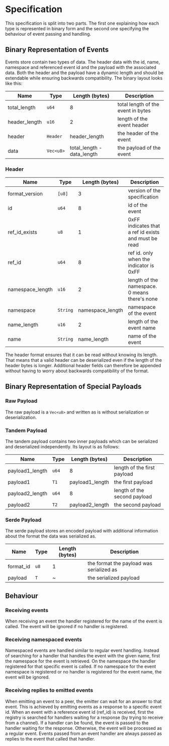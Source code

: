 # Specification

This specification is split into two parts. The first one explaining how each type is represented in binary form and the
second one specifying the behaviour of event passing and handling.

## Binary Representation of Events

Events store contain two types of data. The header data with the id, name, namespace and referenced event id and the
payload with the associated data. Both the header and the payload have a dynamic length and should be extendable while
ensuring backwards compatibility. The binary layout looks like this:

| Name          | Type      | Length (bytes)             | Description                        |
|---------------|-----------|----------------------------|------------------------------------|
| total_length  | `u64`     | 8                          | total length of the event in bytes |
| header_length | `u16`     | 2                          | length of the event header         |
| header        | `Header`  | header_length              | the header of the event            |
| data          | `Vec<u8>` | total_length - data_length | the payload of the event           |

### Header

| Name             | Type     | Length (bytes)   | Description                                          |
|------------------|----------|------------------|------------------------------------------------------|
| format_version   | `[u8]`   | 3                | version of the specification                         |
| id               | `u64`    | 8                | id of the event                                      |
| ref_id_exists    | `u8`     | 1                | 0xFF indicates that a ref id exists and must be read |
| ref_id           | `u64`    | 8                | ref id. only when the indicator is 0xFF              |
| namespace_length | `u16`    | 2                | length of the namespace. 0 means there's none        |
| namespace        | `String` | namespace_length | namespace of the event                               |
| name_length      | `u16`    | 2                | length of the event name                             |
| name             | `String` | name_length      | name of the event                                    |

The header format ensures that it can be read without knowing its length.
That means that a valid header can be deserialized even if the length of the header bytes
is longer. Additional header fields can therefore be appended without having to worry about
backwards compatibility of the format.


## Binary Representation of Special Payloads

### Raw Payload

The raw payload is a `Vec<u8>` and written as is without serialization or deserialization.


### Tandem Payload

The tandem payload contains two inner payloads which can be serialized and deserialized
independently.
Its layout is as follows:

| Name            | Type  | Length (bytes)  | Description                  |
|-----------------|-------|-----------------|------------------------------|
| payload1_length | `u64` | 8               | length of the first payload  |
| payload1        | `T1`  | payload1_length | the first payload            |
| payload2_length | `u64` | 8               | length of the second payload |
| payload2        | `T2`  | payload2_length | the second payload           |


### Serde Payload

The serde payload stores an encoded payload with additional information about the format
the data was serialized as.

| Name      | Type | Length (bytes) | Description                              |
|-----------|------|----------------|------------------------------------------|
| format_id | `u8` | 1              | the format the payload was serialized as |
| payload   | `T`  | ~              | the serialized payload                   |


## Behaviour

### Receiving events

When receiving an event the handler registered for the name of the event is called.
The event will be ignored if no handler is registered.


### Receiving namespaced events

Namespaced events are handled similar to regular event handling. Instead of searching 
for a handler that handles the event with the given name, first the namespace for the
event is retrieved. On the namespace the handler registered for that specific event is called.
If no namespace for the event namespace is registered or no handler is registered for
the event name, the event will be ignored.


### Receiving replies to emitted events

When emitting an event to a peer, the emitter can wait for an answer to that event.
This is achieved by emitting events as a response to a specific event id.
When an event with a reference event id (ref_id) is received, first the registry is
searched for handlers waiting for a response (by trying to receive from a channel).
If a handler can be found, the event is passed to the handler waiting for the response.
Otherwise, the event will be processed as a regular event.
Events passed from an event handler are always passed as replies to the event that
called that handler.